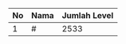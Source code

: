 | No | Nama            | Jumlah Level |
|----|-----------------|--------------|
| 1  | #    |    2533        |
